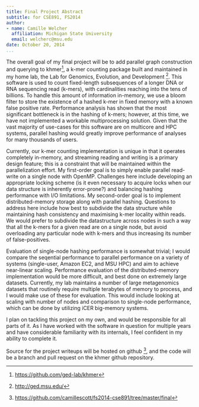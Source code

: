 ```yaml
---
title: Final Project Abstract
subtitle: for CSE891, FS2014
author: 
- name: Camille Welcher
  affiliation: Michigan State University
  email: welcherc@msu.edu
date: October 20, 2014
...
```


The overall goal of my final project will be to add parallel graph construction and querying to khmer[^1], a k-mer counting package built and maintained in my home lab, the Lab for Genomics, Evolution, and Development [^2]. This software is used to count fixed-length subsequences of a longer DNA or RNA sequencing read (k-mers), with cardinalities reaching into the tens of billions. To handle this amount of information in-memory, we use a bloom filter to store the existence of a hashed k-mer in fixed memory with a known false positive rate. Performance analysis has shown that the most significant bottleneck is in the hashing of k-mers; however, at this time, we have not implemented a workable multiprocessing solution. Given that the vast majority of use-cases for this software are on multicore and HPC systems, parallel hashing would greatly improve performance of analyses for many thousands of users.

Currently, our k-mer counting implementation is unique in that it operates completely in-memory, and streaming reading and writing is a primary design feature; this is a constraint that will be maintained within the parallelization effort. My first-order goal is to simply enable parallel read-write on a single node with OpenMP. Challenges here include developing an appropriate locking scheme (is it even necessary to acquire locks when our data structure is inherently error-prone?) and balancing hashing performance with I/O limitations. My second-order goal is to implement distributed-memory storage along with parallel hashing. Questions to address here include how best to subdivide the data structure while maintaining hash consistency and maximising k-mer locality within reads. We would prefer to subdivide the datastructure across nodes in such a way that all the k-mers for a given read are on a single node, but avoid overloading any particular node with k-mers and thus increasing its number of false-positives.

Evaluation of single-node hashing performance is somewhat trivial; I would compare the seqential performance to parallel performance on a variety of systems (single-user, Amazon EC2, and MSU HPC) and aim to achieve near-linear scaling. Performance evaluation of the distributed-memory implementation would be more difficult, and best done on extremely large datasets. Currently, my lab maintains a number of large metagenomics datasets that routinely require multiple terabytes of memory to process, and I would make use of these for evaluation. This would include looking at scaling with number of nodes and comparison to single-node performance, which can be done by utilizing iCER big-memory systems.

I plan on tackling this project on my own, and would be responsible for all parts of it. As I have worked with the software in question for multiple years and have considerable familiarity with its internals, I feel confident in my ability to complete it.

Source for the project writeups will be hosted on github [^3], and the code will be a branch and pull request on the khmer github repository.

[^1]: https://github.com/ged-lab/khmer
[^2]: http://ged.msu.edu/
[^3]: https://github.com/camillescott/fs2014-cse891/tree/master/final
